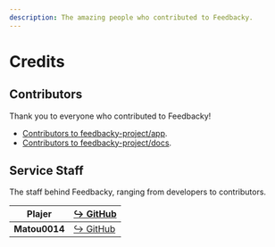 ```yaml
---
description: The amazing people who contributed to Feedbacky.
---
```


# Credits

## Contributors

Thank you to everyone who contributed to Feedbacky!

* [Contributors to feedbacky-project/app](https://github.com/feedbacky-project/app/graphs/contributors).
* [Contributors to feedbacky-project/docs](https://github.com/feedbacky-project/docs/graphs/contributors).

## Service Staff

The staff behind Feedbacky, ranging from developers to contributors.

| **Plajer**    | [↪ GitHub ](https://github.com/Plajer)    |
| ------------- | ----------------------------------------- |
| **Matou0014** | [↪ GitHub ](https://github.com/Matou0014) |
